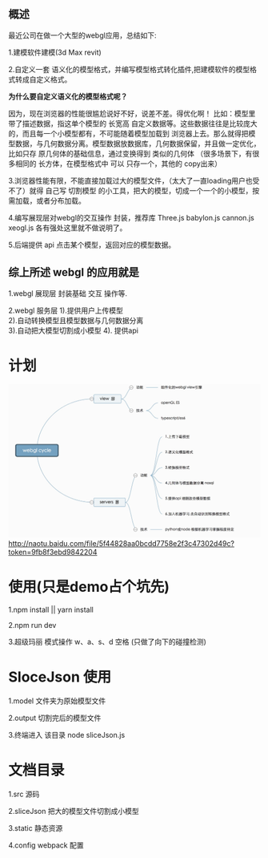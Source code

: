 概述
--

最近公司在做一个大型的webgl应用，总结如下:

1.建模软件建模(3d Max revit)

2.自定义一套 语义化的模型格式，并编写模型格式转化插件,把建模软件的模型格式转成自定义格式。

**为什么要自定义语义化的模型格式呢？**

因为，现在浏览器的性能很尴尬说好不好，说差不差。得优化啊！
比如：模型里带了描述数据，指这单个模型的 长宽高 自定义数据等。这些数据往往是比较庞大的，而且每一个小模型都有，不可能随着模型加载到 浏览器上去。那么就得把模型数据，与几何数据分离。模型数据放数据库，几何数据保留，并且做一定优化，比如只存 原几何体的基础信息，通过变换得到 类似的几何体 
（很多场景下，有很多相同的 长方体，在模型格式中 可以 只存一个，其他的 copy出来）

3.浏览器性能有限，不能直接加载过大的模型文件，（太大了一直loading用户也受不了）就得 自己写 切割模型 的小工具，把大的模型，切成一个一个的小模型，按需加载，或者分布加载。

4.编写展现层对webgl的交互操作 封装，推荐库 Three.js babylon.js cannon.js xeogl.js 
各有强处这里就不做说明了。

5.后端提供 api 点击某个模型，返回对应的模型数据。


综上所述 webgl 的应用就是
----------------

 
1.webgl 展现层 封装基础 交互 操作等.

2.webgl 服务层 
1).提供用户上传模型  
2).自动转换模型且模型数据与几何数据分离  
3).自动把大模型切割成小模型 
4). 提供api

# 计划
 ![image](static/img/gl.png)
http://naotu.baidu.com/file/5f44828aa0bcdd7758e2f3c47302d49c?token=9fb8f3ebd9842204

# 使用(只是demo占个坑先)
1.npm install || yarn install

2.npm run dev 

3.超级玛丽 模式操作 w、a、s、d 空格 (只做了向下的碰撞检测)

# SloceJson 使用
1.model 文件夹为原始模型文件

2.output 切割完后的模型文件

3.终端进入 该目录 node sliceJson.js

# 文档目录
1.src 源码

2.sliceJson 把大的模型文件切割成小模型  

3.static 静态资源 

4.config webpack 配置